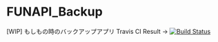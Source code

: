 FUNAPI_Backup
===============================
[WIP]
もしもの時のバックアップアプリ
Travis CI Result -> [![Build Status](https://travis-ci.org/ShiranuiNui/FUNAPI_Backup.svg?branch=master)](https://travis-ci.org/ShiranuiNui/FUNAPI_Backup)